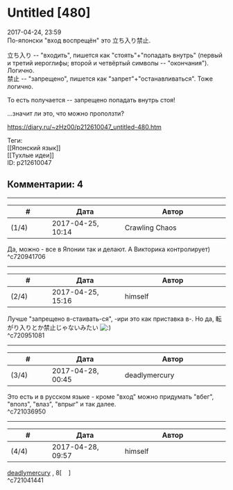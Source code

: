 Untitled [480]
==============

  
2017-04-24, 23:59  
 По-японски "вход воспрещён" это 立ち入り禁止.   
   
 立ち入り -- "входить", пишется как "стоять"+"попадать внутрь" (первый и третий иероглифы; второй и четвёртый символы -- "окончания"). Логично.   
 禁止 -- "запрещено", пишется как "запрет"+"останавливаться". Тоже логично.   
   
 То есть получается -- запрещено попадать внутрь стоя!   
   
 ...значит ли это, что можно проползти?   
  
<https://diary.ru/~zHz00/p212610047_untitled-480.htm>  
  
Теги:  
[[Японский язык]]  
[[Тухлые идеи]]  
ID: p212610047  


Комментарии: 4
--------------

  


---



|         #         |              Дата              |                     Автор                     |           ID           |
| --- | --- | --- | --- |
| (1/4) | 2017-04-25, 10:14 | Crawling Chaos | c720941706 |

  
 Да, можно - все в Японии так и делают. А Викторика контролирует)   
 ^c720941706

---



|         #         |              Дата              |                     Автор                     |           ID           |
| --- | --- | --- | --- |
| (2/4) | 2017-04-25, 15:16 | himself | c720951081 |

  
 Лучше "запрещено в-стаивать-ся", -ири это как приставка в-. Но да, 転がり入りとか禁止じゃないみたい ![:)](http://static.diary.ru/picture/3.gif)   
 ^c720951081

---



|         #         |              Дата              |                     Автор                     |           ID           |
| --- | --- | --- | --- |
| (3/4) | 2017-04-28, 00:45 | deadlymercury | c721036950 |

  
 Это есть и в русском языке - кроме "вход" можно придумать "вбег", "вполз", "влаз", "впрыг" и так далее.   
 ^c721036950

---



|         #         |              Дата              |                     Автор                     |           ID           |
| --- | --- | --- | --- |
| (4/4) | 2017-04-28, 09:57 | himself | c721041441 |

  
  [deadlymercury](http://crazysupp.diary.ru "Записки безумного саппорта")  , 8[    ]   
 ^c721041441